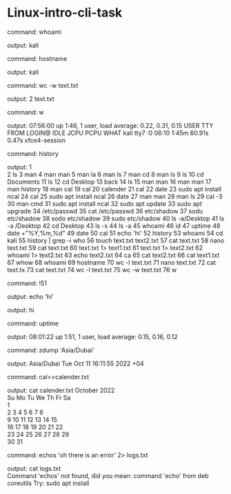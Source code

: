 # Linux-intro-cli-task


command: whoami
 
output: kali

command: hostname

output: kali


command: wc -w text.txt

output: 2 text.txt


command: w

output:
07:56:00 up  1:46,  1 user,  load average: 0.22, 0.31, 0.15
USER     TTY      FROM             LOGIN@   IDLE   JCPU   PCPU WHAT
kali     tty7     :0               06:10    1:45m 60.91s  0.47s xfce4-session



command: history
 
output:
1  
    2  ls
    3  man
    4  man man
    5  man la
    6  man ls
    7  man cd
    8  man ls
    9  ls
   10  cd Documents
   11  ls
   12  cd Desktop
   13  back
   14  ls
   15  man man 
   16  man man
   17  man history
   18  man cal
   19  cal
   20  calender
   21  cal
   22  date
   23  sudo apt install ncal
   24  cal
   25  sudo apt install ncal
   26  date
   27  man man
   28  man ls
   29  cal -3
   30  man cmd
   31  sudo apt install ncal
   32  sudo apt update
   33  sudo apt upgrade
   34  /etc/passwd
   35  cat /etc/passwd
   36  etc/shadow
   37  sodu etc/shadow
   38  sodo etc/shadow
   39  sudo etc/shadow
   40  ls -a/Desktop
   41  ls -a /Desktop
   42  cd Desktop
   43  ls -s
   44  ls -a
   45  whoami
   46  id
   47  uptime
   48  date +"%Y,%m,%d"
   49  date
   50  cal
   51  echo 'hi'
   52  history
   53  whoami
   54  cd kali
   55  history | grep -i who
   56  touch  text.txt text2.txt
   57  cat text.txt
   58  nano text.txt
   59  cat text.txt
   60  text.txt 1> text1.txt
   61  text.txt 1> text2.txt
   62  whoami 1>  text2.txt
   63  echo text2.txt
   64  ca
   65  cat text2.txt
   66  cat text1.txt
   67  whow
   68  whoami
   69  hostname
   70  wc -l text.txt
   71  nano text.txt
   72  cat text.tx
   73  cat text.txt
   74  wc -l text.txt
   75  wc -w text.txt
   76  w


command: !51

output: echo 'hi'

output: hi


command: uptime

output: 08:01:22 up  1:51,  1 user,  load average: 0.15, 0.16, 0.12



command: zdump 'Asia/Dubai'

output: Asia/Dubai  Tue Oct 11 16:11:55 2022 +04



command: cal>>calender.txt 

output: cat calender.txt 
    October 2022      
Su Mo Tu We Th Fr Sa  
                   1  
 2  3  4  5  6  7  8  
 9 10 11 12 13 14 15  
16 17 18 19 20 21 22  
23 24 25 26 27 28 29  
30 31                



command: echos 'oh there is an error' 2> logs.txt

output: cat logs.txt    
Command 'echos' not found, did you mean:
  command 'echo' from deb coreutils
Try: sudo apt install <deb name>







